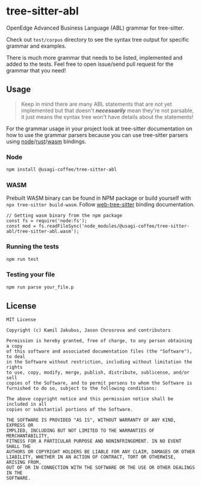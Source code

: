 # tree-sitter-abl

OpenEdge Advanced Business Language (ABL) grammar for tree-sitter.

Check out `test/corpus` directory to see the syntax tree output for specific grammar and examples.

There is much more grammar that needs to be listed, implemented and added to the tests. Feel free to open issue/send pull request for the grammar that you need!

## Usage

> Keep in mind there are many ABL statements that are not yet implemented but that doesn't ***necessarily*** mean they're not parsable, it just means the syntax tree won't have details about the statements!

For the grammar usage in your project look at tree-sitter documentation on how to use the grammar parsers because you can use tree-sitter parsers using [node](https://github.com/tree-sitter/node-tree-sitter)/[rust](https://github.com/tree-sitter/tree-sitter/tree/master/lib/binding_rust)/[wasm](https://github.com/tree-sitter/tree-sitter/tree/master/lib/binding_web) bindings.

### Node

```bash
npm install @usagi-coffee/tree-sitter-abl
```

### WASM

Prebuilt WASM binary can be found in NPM package or build yourself with `npx tree-sitter build-wasm`.
Follow [web-tree-sitter](https://github.com/tree-sitter/tree-sitter/tree/master/lib/binding_web) binding documentation.

```
// Getting wasm binary from the npm package
const fs = require('node:fs');
const mod = fs.readFileSync('node_modules/@usagi-coffee/tree-sitter-abl/tree-sitter-abl.wasm');
```

### Running the tests

```bash
npm run test
```

### Testing your file

```bash
npm run parse your_file.p
```

## License

```LICENSE
MIT License

Copyright (c) Kamil Jakubus, Jason Chrosrova and contributors

Permission is hereby granted, free of charge, to any person obtaining a copy
of this software and associated documentation files (the "Software"), to deal
in the Software without restriction, including without limitation the rights
to use, copy, modify, merge, publish, distribute, sublicense, and/or sell
copies of the Software, and to permit persons to whom the Software is
furnished to do so, subject to the following conditions:

The above copyright notice and this permission notice shall be included in all
copies or substantial portions of the Software.

THE SOFTWARE IS PROVIDED "AS IS", WITHOUT WARRANTY OF ANY KIND, EXPRESS OR
IMPLIED, INCLUDING BUT NOT LIMITED TO THE WARRANTIES OF MERCHANTABILITY,
FITNESS FOR A PARTICULAR PURPOSE AND NONINFRINGEMENT. IN NO EVENT SHALL THE
AUTHORS OR COPYRIGHT HOLDERS BE LIABLE FOR ANY CLAIM, DAMAGES OR OTHER
LIABILITY, WHETHER IN AN ACTION OF CONTRACT, TORT OR OTHERWISE, ARISING FROM,
OUT OF OR IN CONNECTION WITH THE SOFTWARE OR THE USE OR OTHER DEALINGS IN THE
SOFTWARE.
```
